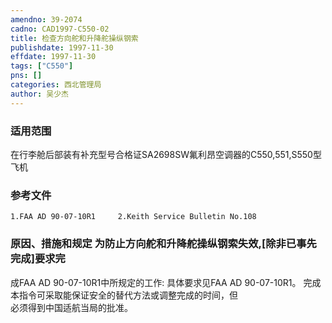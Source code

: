 ```yaml
---
amendno: 39-2074  
cadno: CAD1997-C550-02  
title: 检查方向舵和升降舵操纵钢索  
publishdate: 1997-11-30  
effdate: 1997-11-30  
tags: ["C550"]  
pns: []  
categories: 西北管理局  
author: 吴少杰  
---
```

  
### 适用范围  
在行李舱后部装有补充型号合格证SA2698SW氟利昂空调器的C550,551,S550型飞机  
  
<!--more-->  
### 参考文件  
    1.FAA AD 90-07-10R1     2.Keith Service Bulletin No.108  
  
### 原因、措施和规定 为防止方向舵和升降舵操纵钢索失效,[除非已事先完成]要求完  
成FAA AD 90-07-10R1中所规定的工作:     具体要求见FAA AD 90-07-10R1。     完成本指令可采取能保证安全的替代方法或调整完成的时间，但  
必须得到中国适航当局的批准。  
